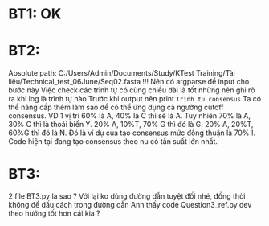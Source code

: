 # BT1: OK
# BT2:
Absolute path: C:/Users/Admin/Documents/Study/KTest Training/Tài liệu/Technical_test_06June/Seq02.fasta !!!
Nên có argparse để input cho bước này
Việc check các trình tự có cùng chiều dài là tốt những nên ghi rõ ra khi log là trình tự nào
Trước khi output nên print `Trinh tu consensus`
Ta có thể nâng cấp thêm làm sao để có thể ứng dụng cả ngưỡng cutoff consensus. VD 1 vị trí 60% là A, 40% là C thì sẽ là A. Tuy nhiên 70% là A, 30% C thì là thoái biến Y. 20% A, 10%T, 70% G thì đó là G. 20% A, 20%T, 60%G thì đó là N. Đó là ví dụ của tạo consensus mức đồng thuận là 70% !. Code hiện tại đang tạo consensus theo nu có tần suất lớn nhất.
# BT3:
2 file BT3.py là sao ?
Với lại ko dùng đường dẫn tuyệt đối nhé, đồng thời không để dấu cách trong đường dẫn
Anh thấy code Question3_ref.py dev theo hướng tốt hơn cái kia ?
